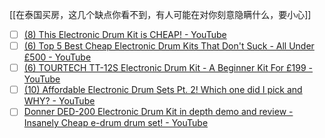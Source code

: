 [[在泰国买房，这几个缺点你看不到，有人可能在对你刻意隐瞒什么，要小心]]

- [ ] [(8) This Electronic Drum Kit is CHEAP! - YouTube](https://www.youtube.com/watch?v=wDCGZgTBd5k)
- [ ] [(6) Top 5 Best Cheap Electronic Drum Kits That Don't Suck - All Under £500 - YouTube](https://www.youtube.com/watch?v=AcjZAzWgdNc)
- [ ] [(6) TOURTECH TT-12S Electronic Drum Kit - A Beginner Kit For £199 - YouTube](https://www.youtube.com/watch?v=dnN7Mm5mTko)
- [ ] [(10) Affordable Electronic Drum Sets Pt. 2! Which one did I pick and WHY? - YouTube](https://www.youtube.com/watch?v=8wg8Cjc5HWQ&t=37s)
- [ ] [Donner DED-200 Electronic Drum Kit in depth demo and review - Insanely Cheap e-drum drum set! - YouTube](https://www.youtube.com/watch?v=BgZOqVIX02c)